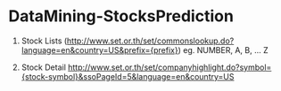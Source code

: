 # DataMining-StocksPrediction

1) Stock Lists (http://www.set.or.th/set/commonslookup.do?language=en&country=US&prefix={prefix}) eg. NUMBER, A, B, ... Z

2) Stock Detail http://www.set.or.th/set/companyhighlight.do?symbol={stock-symbol}&ssoPageId=5&language=en&country=US

